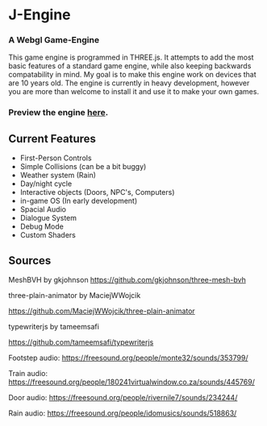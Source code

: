 # J-Engine

### A Webgl Game-Engine

This game engine is programmed in THREE.js. It attempts to add the most basic features
of a standard game engine, while also keeping backwards compatability in mind. My goal
is to make this engine work on devices that are 10 years old. The engine is currently
in heavy development, however you are more than welcome to install it and use it to make
your own games.

### Preview the engine [here](https://juliendarling-funk.com/Engine/).

## Current Features

- First-Person Controls
- Simple Collisions (can be a bit buggy)
- Weather system (Rain)
- Day/night cycle
- Interactive objects (Doors, NPC's, Computers)
- in-game OS (In early development)
- Spacial Audio
- Dialogue System
- Debug Mode
- Custom Shaders

## Sources

MeshBVH by gkjohnson
https://github.com/gkjohnson/three-mesh-bvh

three-plain-animator by MaciejWWojcik

https://github.com/MaciejWWojcik/three-plain-animator

typewriterjs by tameemsafi

https://github.com/tameemsafi/typewriterjs

Footstep audio:
https://freesound.org/people/monte32/sounds/353799/

Train audio:
https://freesound.org/people/180241virtualwindow.co.za/sounds/445769/

Door audio:
https://freesound.org/people/rivernile7/sounds/234244/

Rain audio:
https://freesound.org/people/idomusics/sounds/518863/
